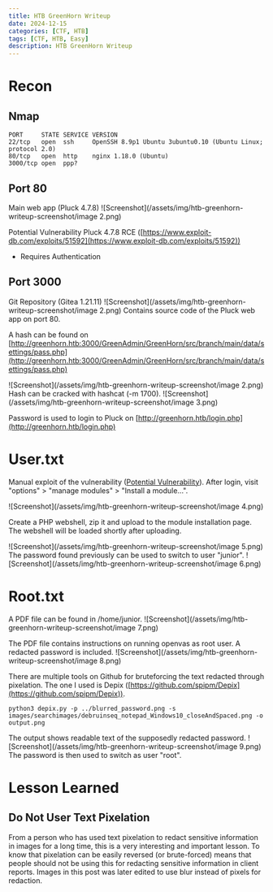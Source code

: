 ```yaml
---
title: HTB GreenHorn Writeup
date: 2024-12-15
categories: [CTF, HTB]
tags: [CTF, HTB, Easy]
description: HTB GreenHorn Writeup
---
```

# Recon
## Nmap
```
PORT     STATE SERVICE VERSION
22/tcp   open  ssh     OpenSSH 8.9p1 Ubuntu 3ubuntu0.10 (Ubuntu Linux; protocol 2.0)
80/tcp   open  http    nginx 1.18.0 (Ubuntu)
3000/tcp open  ppp?
```
## Port 80
Main web app (Pluck 4.7.8)
![Screenshot](/assets/img/htb-greenhorn-writeup-screenshot/image 2.png)

Potential Vulnerability
Pluck 4.7.8 RCE ([https://www.exploit-db.com/exploits/51592](https://www.exploit-db.com/exploits/51592))
- Requires Authentication
## Port 3000
Git Repository (Gitea 1.21.11)
![Screenshot](/assets/img/htb-greenhorn-writeup-screenshot/image 2.png)
Contains source code of the Pluck web app on port 80.

A hash can be found on [http://greenhorn.htb:3000/GreenAdmin/GreenHorn/src/branch/main/data/settings/pass.php](http://greenhorn.htb:3000/GreenAdmin/GreenHorn/src/branch/main/data/settings/pass.php)

![Screenshot](/assets/img/htb-greenhorn-writeup-screenshot/image 2.png)
Hash can be cracked with hashcat (-m 1700).
![Screenshot](/assets/img/htb-greenhorn-writeup-screenshot/image 3.png)

Password is used to login to Pluck on [http://greenhorn.htb/login.php](http://greenhorn.htb/login.php)

# User.txt
Manual exploit of the vulnerability ([Potential Vulnerability](/o/Og2iEqjeZhsUQ9WJ01Et/s/YLwrMFMuityftyQtpiNM/easy/greenhorn#potential-vulnerability)).
After login, visit "options" > "manage modules" > "Install a module...".

![Screenshot](/assets/img/htb-greenhorn-writeup-screenshot/image 4.png)

Create a PHP webshell, zip it and upload to the module installation page. The webshell will be loaded shortly after uploading.

![Screenshot](/assets/img/htb-greenhorn-writeup-screenshot/image 5.png)
The password found previously can be used to switch to user "junior".
![Screenshot](/assets/img/htb-greenhorn-writeup-screenshot/image 6.png)

# Root.txt
A PDF file can be found in /home/junior.
![Screenshot](/assets/img/htb-greenhorn-writeup-screenshot/image 7.png)

The PDF file contains instructions on running openvas as root user. A redacted password is included.
![Screenshot](/assets/img/htb-greenhorn-writeup-screenshot/image 8.png)

There are multiple tools on Github for bruteforcing the text redacted through pixelation. The one I used is Depix ([https://github.com/spipm/Depix](https://github.com/spipm/Depix)).
```
python3 depix.py -p ../blurred_password.png -s images/searchimages/debruinseq_notepad_Windows10_closeAndSpaced.png -o output.png
```
The output shows readable text of the supposedly redacted password.
![Screenshot](/assets/img/htb-greenhorn-writeup-screenshot/image 9.png)
The password is then used to switch as user "root".

# Lesson Learned
## Do Not User Text Pixelation

From a person who has used text pixelation to redact sensitive information in images for a long time, this is a very interesting and important lesson. To know that pixelation can be easily reversed (or brute-forced) means that people should not be using this for redacting sensitive information in client reports. Images in this post was later edited to use blur instead of pixels for redaction.
